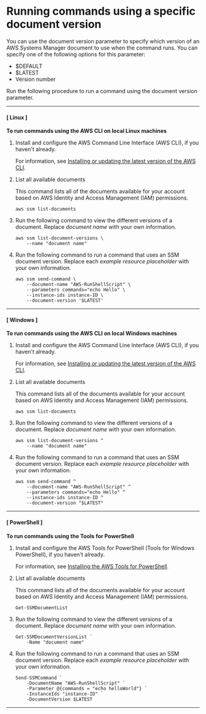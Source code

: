 # Running commands using a specific document version<a name="run-command-version"></a>

You can use the document version parameter to specify which version of an AWS Systems Manager document to use when the command runs\. You can specify one of the following options for this parameter:
+ $DEFAULT
+ $LATEST
+ Version number

Run the following procedure to run a command using the document version parameter\. 

------
#### [ Linux ]

**To run commands using the AWS CLI on local Linux machines**

1. Install and configure the AWS Command Line Interface \(AWS CLI\), if you haven't already\.

   For information, see [Installing or updating the latest version of the AWS CLI](https://docs.aws.amazon.com/cli/latest/userguide/getting-started-install.html)\.

1. List all available documents

   This command lists all of the documents available for your account based on AWS Identity and Access Management \(IAM\) permissions\.

   ```
   aws ssm list-documents
   ```

1. Run the following command to view the different versions of a document\. Replace *document name* with your own information\.

   ```
   aws ssm list-document-versions \
       --name "document name"
   ```

1. Run the following command to run a command that uses an SSM document version\. Replace each *example resource placeholder* with your own information\.

   ```
   aws ssm send-command \
       --document-name "AWS-RunShellScript" \
       --parameters commands="echo Hello" \
       --instance-ids instance-ID \
       --document-version '$LATEST'
   ```

------
#### [ Windows ]

**To run commands using the AWS CLI on local Windows machines**

1. Install and configure the AWS Command Line Interface \(AWS CLI\), if you haven't already\.

   For information, see [Installing or updating the latest version of the AWS CLI](https://docs.aws.amazon.com/cli/latest/userguide/getting-started-install.html)\.

1. List all available documents

   This command lists all of the documents available for your account based on AWS Identity and Access Management \(IAM\) permissions\.

   ```
   aws ssm list-documents
   ```

1. Run the following command to view the different versions of a document\. Replace *document name* with your own information\.

   ```
   aws ssm list-document-versions ^
       --name "document name"
   ```

1. Run the following command to run a command that uses an SSM document version\. Replace each *example resource placeholder* with your own information\.

   ```
   aws ssm send-command ^
       --document-name "AWS-RunShellScript" ^
       --parameters commands="echo Hello" ^
       --instance-ids instance-ID ^
       --document-version "$LATEST"
   ```

------
#### [ PowerShell ]

**To run commands using the Tools for PowerShell**

1. Install and configure the AWS Tools for PowerShell \(Tools for Windows PowerShell\), if you haven't already\.

   For information, see [Installing the AWS Tools for PowerShell](https://docs.aws.amazon.com/powershell/latest/userguide/pstools-getting-set-up.html)\.

1. List all available documents

   This command lists all of the documents available for your account based on AWS Identity and Access Management \(IAM\) permissions\.

   ```
   Get-SSMDocumentList
   ```

1. Run the following command to view the different versions of a document\. Replace *document name* with your own information\.

   ```
   Get-SSMDocumentVersionList `
       -Name "document name"
   ```

1. Run the following command to run a command that uses an SSM document version\. Replace each *example resource placeholder* with your own information\.

   ```
   Send-SSMCommand `
       -DocumentName "AWS-RunShellScript" `
       -Parameter @{commands = "echo helloWorld"} `
       -InstanceIds "instance-ID" `
       -DocumentVersion $LATEST
   ```

------